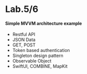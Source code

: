 # Lab.5/6

#### Simple MVVM architecture example

- Restful API
- JSON Data
- GET, POST
- Token based authentication
- Singleton design pattern
- Observable Object
- SwiftUI, COMBINE, MapKit
